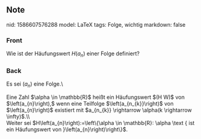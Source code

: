 ## Note
nid: 1586607576288
model: LaTeX
tags: Folge, wichtig
markdown: false

### Front
Wie ist der Häufungswert $H\left( a_n \right)$ einer Folge definiert?

### Back
Es sei $\left(a_{n}\right)$ eine Folge.\\<div>
</div><div>Eine Zahl $\alpha \in \mathbb{R}$ heißt ein Häufungswert $(H W)$ von $\left(a_{n}\right),$ wenn eine Teilfolge $\left(a_{n_{k}}\right)$ von $\left(a_{n}\right)$ existiert mit $a_{n_{k}} \rightarrow \alpha(k \rightarrow \infty)$.\\</div><div>
</div><div>Weiter sei
$H\left(a_{n}\right):=\left\{\alpha \in \mathbb{R}: \alpha \text { ist ein Häufungswert von }\left(a_{n}\right)\right\}$.</div>
